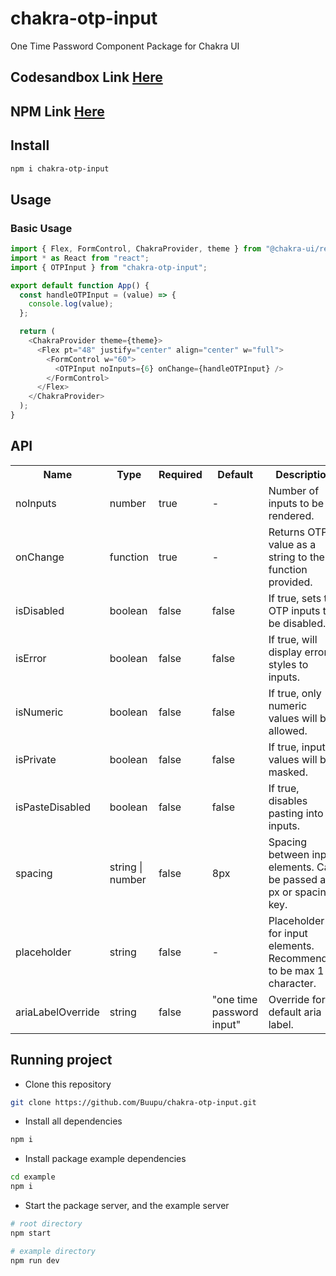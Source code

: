 # chakra-otp-input

One Time Password Component Package for Chakra UI

## Codesandbox Link [Here](https://githubbox.com/Buupu/chakra-otp-input/tree/main/demo)

## NPM Link [Here](https://www.npmjs.com/package/chakra-otp-input)

## Install

```bash
npm i chakra-otp-input
```

## Usage

### Basic Usage

```js
import { Flex, FormControl, ChakraProvider, theme } from "@chakra-ui/react";
import * as React from "react";
import { OTPInput } from "chakra-otp-input";

export default function App() {
  const handleOTPInput = (value) => {
    console.log(value);
  };

  return (
    <ChakraProvider theme={theme}>
      <Flex pt="48" justify="center" align="center" w="full">
        <FormControl w="60">
          <OTPInput noInputs={6} onChange={handleOTPInput} />
        </FormControl>
      </Flex>
    </ChakraProvider>
  );
}
```

## API

<table>
  <tr>
    <th>Name<br/></th>
    <th>Type</th>
    <th>Required</th>
    <th>Default</th>
    <th>Description</th>
  </tr>
  <tr>
    <td>noInputs</td>
    <td>number</td>
    <td>true</td>
    <td>-</td>
    <td>Number of inputs to be rendered.</td>
  </tr>
  <tr>
    <td>onChange</td>
    <td>function</td>
    <td>true</td>
    <td>-</td>
    <td>Returns OTP value as a string to the function provided.</td>
  </tr>
  <tr>
    <td>isDisabled</td>
    <td>boolean</td>
    <td>false</td>
    <td>false</td>
    <td>If true, sets the OTP inputs to be disabled.</td>
  </tr>
   <tr>
    <td>isError</td>
    <td>boolean</td>
    <td>false</td>
    <td>false</td>
    <td>If true, will display error styles to inputs.</td>
  </tr>
   <tr>
    <td>isNumeric</td>
    <td>boolean</td>
    <td>false</td>
    <td>false</td>
    <td>If true, only numeric values will be allowed.</td>
  </tr>
  <tr>
    <td>isPrivate</td>
    <td>boolean</td>
    <td>false</td>
    <td>false</td>
    <td>If true, input values will be masked.</td>
  </tr>
  <tr>
    <td>isPasteDisabled</td>
    <td>boolean</td>
    <td>false</td>
    <td>false</td>
    <td>If true, disables pasting into inputs.</td>
  </tr>
  <tr>
    <td>spacing</td>
    <td>string | number</td>
    <td>false</td>
    <td>8px</td>
    <td>Spacing between input elements. Can be passed as px or spacing key.</td>
  </tr>
   <tr>
    <td>placeholder</td>
    <td>string</td>
    <td>false</td>
    <td>-</td>
    <td>Placeholder for input elements. Recommended to be max 1 character.</td>
  </tr>
  <tr>
    <td>ariaLabelOverride</td>
    <td>string</td>
    <td>false</td>
    <td>"one time password input"</td>
    <td>Override for default aria label.</td>
  </tr>
</table>

## Running project

- Clone this repository

```sh
git clone https://github.com/Buupu/chakra-otp-input.git
```

- Install all dependencies

```sh
npm i
```

- Install package example dependencies

```sh
cd example
npm i
```

- Start the package server, and the example server

```sh
# root directory
npm start

# example directory
npm run dev
```

